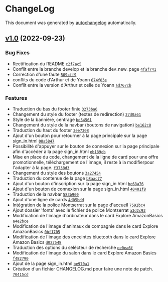 # ChangeLog

This document was generated by [autochangelog](https://github.com/roshanca/autochangelog) automatically.

## [v1.0](/commits/v1.0) (2022-09-23)

### Bug Fixes
- Rectification du README [`c2f7ac5`](/undefined/c2f7ac5c00547d742c2066b65731831832889da0)
- Conflit entre la branche develop et la branche dev_new_page [`4faf741`](/undefined/4faf741bbac0c9aea67bb6d688ef1da6b2f62504)
- Correction d'une faute [`509cff9`](/undefined/509cff9712d24d9139e9abc09d65946be5c96419)
- conflits du code d'Arthur et de Yoann [`674f83e`](/undefined/674f83e5994c0e8e7429608fe4373b3c2ab2d464)
- Conflit entre la version d'Arthur et celle de Yoann [`ad767cb`](/undefined/ad767cb2b96697030471736c7581cf7d15b319c4)

### Features
- Traduction du bas du footer finie [`3273ba6`](/undefined/3273ba60c107b322cceee31fc364aa2fac03e46e)
- Changement du style du footer (textes de redirection) [`27d0a61`](/undefined/27d0a61cd9bf95797c418b208793da665f130eb7)
- Style de la bannière, centrage [`bd54561`](/undefined/bd545615e84976ddca3ced5f457bca3461f4c998)
- Changement du style de la navbar (boutons de navigation) [`be162c8`](/undefined/be162c8bf7bcaaae114b39dab1792845ce9bb578)
- Traduction du haut du footer [`3ee7308`](/undefined/3ee7308aaf4f75d1730859bc1b82268a81a27d30)
- Ajout d'un bouton pour retourner à la page principale sur la page sign_in.html [`08a5847`](/undefined/08a5847c1ce8dd9d9f07905090a0090af64e8370)
- Possibilité d'appuyer sur le bouton de connexion sur la page principale afin d'accéder à la page sign_in.html [`eb189cb`](/undefined/eb189cb029f91e077f36e486f7d022dfcf9fb50e)
- Mise en place du code, changement de la ligne de card pour une offre promotionnelle, téléchargement de l'image, il reste à la modifierpour l'adapter à la page. [`f3738d3`](/undefined/f3738d34cd38d04eef17717ef58001f1443d6e06)
- Changement du style des boutons [`3a27454`](/undefined/3a274545c87b215df217278880b0047d6dc3b715)
- Traduction du contenue de la page [`b8aac77`](/undefined/b8aac776c6b75e6c633e45402bd7205db7ee2b5a)
- Ajout d'un bouton d'inscription sur la page sign_in.html [`bc68a76`](/undefined/bc68a76d785d20df33be444d4773e8aae9649425)
- Ajout d'un bouton de connexion sur la page sign_in.html [`40401f8`](/undefined/40401f83d37186e82af8dd77077e2412efecda56)
- Traduction de la navbar [`583b960`](/undefined/583b96086b1c7274ec4714c14f28d76cf8c83f64)
- Ajout d'une ligne de cards [`4d05bdd`](/undefined/4d05bdd4e6d6a5133bd2b93ab9a8f9b1bfb71de2)
- Intégration de la police Montserrat sur la page d'accueil [`7592bc4`](/undefined/7592bc4edf09d267b4259aad45c0e60041bfd3cf)
- Ajout dossier 'fonts' avec le fichier de police Montserrat [`a3d2c93`](/undefined/a3d2c938e1773ab0dbf4cb6c21106295d1807326)
- Modification de l'image d'ordinateur dans le card Explore AmazonBasics [`a4e2bce`](/undefined/a4e2bcec462de70eff4085bc3fd24d5bedf23e91)
- Modification de l'image d'animaux de compagnie dans le card Explore AmazonBasics [`0bf1705`](/undefined/0bf170543d061024eb16220141e521291a590f35)
- Modification de l'image des enceintes bluetooth dans le card Explore Amazon Basics [`d022548`](/undefined/d022548b981e3dbb7746e50ac5e69ff4272b0329)
- Traduction des options du sélécteur de recherche [`ee0ea6f`](/undefined/ee0ea6f3a3d55020effbdfc710e315af85a235b8)
- Modification de l'image du salon dans le card Explore Amazon Basics [`f482790`](/undefined/f48279085709c144ca0c1f62f99d09fd16bf2bf3)
- Ajout de la page sign_in.html [`be970a1`](/undefined/be970a1d0fd30de3a4d0054672762707bb957769)
- Création d'un fichier CHANGELOG.md pour faire une note de patch. [`70415cd`](/undefined/70415cdd99b69c904491d8b0623f621c8d995dc5)